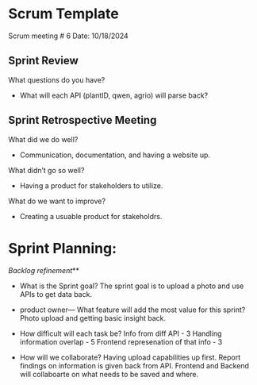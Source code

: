 # Scrum Template

Scrum meeting # 6
Date: 10/18/2024

## Sprint Review
What questions do you have? 
- What will each API (plantID, qwen, agrio) will parse back?

## Sprint Retrospective Meeting
What did we do well?
- Communication, documentation, and having a website up. 

What didn’t go so well?	
- Having a product for stakeholders to utilize. 

What do we want to improve?
- Creating a usuable product for stakeholdrs.

# Sprint Planning:

_Backlog refinement_**
- What is the Sprint goal?
The sprint goal is to upload a photo and use APIs to get data back.

- product owner— What feature will add the most value for this sprint?
Photo upload and getting basic insight back. 

- How difficult will each task be? 
Info from diff API - 3
Handling information overlap - 5
Frontend represenation of that info - 3

- How will we collaborate? 
Having upload capabilities up first.
Report findings on information is given back from API.
Frontend and Backend will collaboarte on what needs to be saved and where. 
